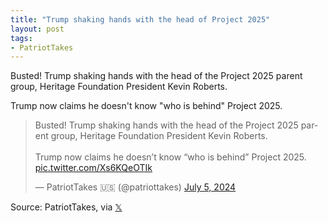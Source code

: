 ```yaml
---
title: "Trump shaking hands with the head of Project 2025"
layout: post
tags:
- PatriotTakes
---
```


Busted! Trump shaking hands with the head of the Project 2025 parent group, Heritage Foundation President Kevin Roberts.

Trump now claims he doesn't know "who is behind" Project 2025.

<blockquote class="twitter-tweet"><p lang="en" dir="ltr">Busted! Trump shaking hands with the head of the Project 2025 parent group, Heritage Foundation President Kevin Roberts.<br><br>Trump now claims he doesn’t know “who is behind” Project 2025. <a href="https://t.co/Xs6KQeOTIk">pic.twitter.com/Xs6KQeOTIk</a></p>&mdash; PatriotTakes 🇺🇸 (@patriottakes) <a href="https://twitter.com/patriottakes/status/1809322591817199745?ref_src=twsrc%5Etfw">July 5, 2024</a></blockquote> <script async src="https://platform.twitter.com/widgets.js" charset="utf-8"></script>

Source: PatriotTakes, via [𝕏](https://x.com)
